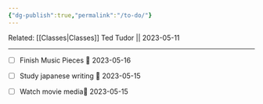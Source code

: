 ```yaml
---
{"dg-publish":true,"permalink":"/to-do/"}
---
```


Related:
[[Classes\|Classes]]
Ted Tudor || 2023-05-11
***
- [ ] Finish Music Pieces 📅 2023-05-16 
- [ ] Study japanese writing 📅 2023-05-15 
- [ ] Watch movie media📅 2023-05-15 

